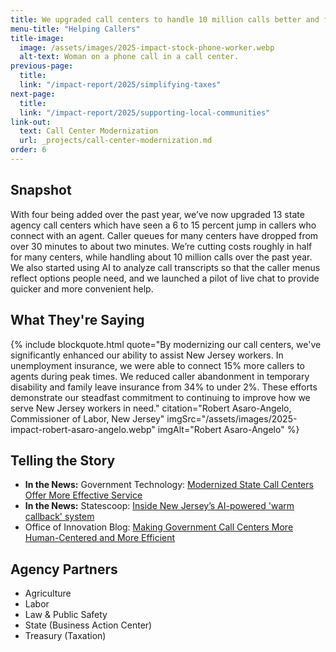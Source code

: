```yaml
---
title: We upgraded call centers to handle 10 million calls better and faster.
menu-title: "Helping Callers"
title-image:
  image: /assets/images/2025-impact-stock-phone-worker.webp
  alt-text: Woman on a phone call in a call center.
previous-page:
  title:
  link: "/impact-report/2025/simplifying-taxes"
next-page:
  title:
  link: "/impact-report/2025/supporting-local-communities"
link-out:
  text: Call Center Modernization
  url: _projects/call-center-modernization.md
order: 6
---
```


## Snapshot

With four being added over the past year, we’ve now upgraded 13 state agency call centers which have seen a 6 to 15 percent jump in callers who connect with an agent. Caller queues for many centers have dropped from over 30 minutes to about two minutes. We’re cutting costs roughly in half for many centers, while handling about 10 million calls over the past year. We also started using AI to analyze call transcripts so that the caller menus reflect options people need, and we launched a pilot of live chat to provide quicker and more convenient help.

## What They're Saying

{% include blockquote.html quote="By modernizing our call centers, we've significantly enhanced our ability to assist New Jersey workers. In unemployment insurance, we were able to connect 15% more callers to agents during peak times. We reduced caller abandonment in temporary disability and family leave insurance from 34% to under 2%. These efforts demonstrate our steadfast commitment to continuing to improve how we serve New Jersey workers in need." citation="Robert Asaro-Angelo, Commissioner of Labor, New Jersey" imgSrc="/assets/images/2025-impact-robert-asaro-angelo.webp" imgAlt="Robert Asaro-Angelo" %}

## Telling the Story

- **In the News:** Government Technology: [Modernized State Call Centers Offer More Effective Service](https://www.govtech.com/gov-experience/modernized-state-call-centers-offer-more-effective-service)
- **In the News:** Statescoop: [Inside New Jersey’s AI-powered 'warm callback' system](https://statescoop.com/radio/inside-new-jerseys-ai-powered-warm-callback-system/)
- Office of Innovation Blog: [Making Government Call Centers More Human-Centered and More Efficient](https://innovation.nj.gov/blog/2025-06-05-callcentermodernization/)

## Agency Partners

- Agriculture
- Labor
- Law & Public Safety
- State (Business Action Center)
- Treasury (Taxation)
